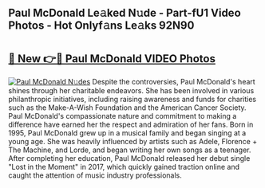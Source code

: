 ## Paul McDonald Le𝚊ked N𝚞de - Part-fU1 Video Photos - Hot Onlyf𝚊ns Le𝚊ks 92N90

# <h2><a href="http://ac21161.deff.icu/?id=Paul+McDonald">🔗 New 👉🔴 Paul McDonald VIDEO Photos</a></h2>

[![Paul McDonald N𝚞des](https://i.imgur.com/rIISA9y.gif)](http://ac21161.deff.icu/?id=Paul+McDonald)
Despite the controversies, Paul McDonald's heart shines through her charitable endeavors. She has been involved in various philanthropic initiatives, including raising awareness and funds for charities such as the Make-A-Wish Foundation and the American Cancer Society. Paul McDonald's compassionate nature and commitment to making a difference have earned her the respect and admiration of her fans. Born in 1995, Paul McDonald grew up in a musical family and began singing at a young age. She was heavily influenced by artists such as Adele, Florence + The Machine, and Lorde, and began writing her own songs as a teenager. After completing her education, Paul McDonald released her debut single "Lost in the Moment" in 2017, which quickly gained traction online and caught the attention of music industry professionals.
